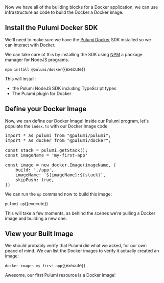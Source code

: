 Now we have all of the building blocks for a Docker application, we can use infrastructure as code to build the Docker a Docker image.

## Install the Pulumi Docker SDK

We'll need to make sure we have the [Pulumi Docker](https://www.pulumi.com/docs/reference/pkg/docker/) SDK installed so we can interact with Docker.

We can take care of this by installing the SDK using [NPM](https://www.npmjs.com/) a package manager for NodeJS programs.

`npm install @pulumi/docker`{{execute}}

This will install:

  - the Pulumi NodeJS SDK including TypeScript types
  - The Pulumi plugin for Docker

## Define your Docker Image

Now, we can define our Docker Image! Inside our Pulumi program, let's populate the `index.ts` with our Docker Image code

<pre class="file" data-filename="my-first-app/index.ts" data-target="replace">
import * as pulumi from "@pulumi/pulumi";
import * as docker from "@pulumi/docker";

const stack = pulumi.getStack();
const imageName = 'my-first-app'

const image = new docker.Image(imageName, {
    build: './app',
    imageName: `${imageName}:${stack}`,
    skipPush: true,
})
</pre>

We can run the `up` command now to build this image:

`pulumi up`{{execute}}

This will take a few moments, as behind the scenes we're pulling a Docker image and building a new one.

## View your Built Image

We should probably verify that Pulumi did what we asked, for our own peace of mind. We can list the Docker images to verify it actually created an image:

`docker images my-first-app`{{execute}}

Awesome, our first Pulumi resource is a Docker image!
